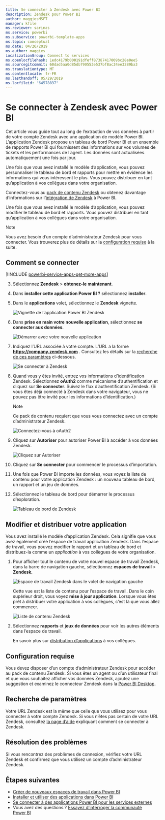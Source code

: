 ```yaml
---
title: Se connecter à Zendesk avec Power BI
description: Zendesk pour Power BI
author: maggiesMSFT
manager: kfile
ms.reviewer: sarinas
ms.service: powerbi
ms.subservice: powerbi-template-apps
ms.topic: conceptual
ms.date: 04/26/2019
ms.author: maggies
LocalizationGroup: Connect to services
ms.openlocfilehash: 1edc4179b000191dfeff87387417009bc28e0ee5
ms.sourcegitcommit: 60dad5aa0d85db790553e537bf8ac34ee3289ba3
ms.translationtype: MT
ms.contentlocale: fr-FR
ms.lasthandoff: 05/29/2019
ms.locfileid: "64578837"
---
```

# <a name="connect-to-zendesk-with-power-bi"></a>Se connecter à Zendesk avec Power BI

Cet article vous guide tout au long de l’extraction de vos données à partir de votre compte Zendesk avec une application de modèle Power BI. L’application Zendesk propose un tableau de bord Power BI et un ensemble de rapports Power BI qui fournissent des informations sur vos volumes de tickets et les performances de l’agent. Les données sont actualisées automatiquement une fois par jour. 

Une fois que vous avez installé le modèle d’application, vous pouvez personnaliser le tableau de bord et rapports pour mettre en évidence les informations qui vous intéressent le plus. Vous pouvez distribuer en tant qu’application à vos collègues dans votre organisation.

Connectez-vous au [pack de contenu Zendesk](https://app.powerbi.com/getdata/services/zendesk) ou obtenez davantage d’informations sur l’[intégration de Zendesk](https://powerbi.microsoft.com/integrations/zendesk) à Power BI.

Une fois que vous avez installé le modèle d’application, vous pouvez modifier le tableau de bord et rapports. Vous pouvez distribuer en tant qu’application à vos collègues dans votre organisation.

>[!NOTE]
>Vous avez besoin d’un compte d’administrateur Zendesk pour vous connecter. Vous trouverez plus de détails sur la [configuration requise](#system-requirements) à la suite.

## <a name="how-to-connect"></a>Comment se connecter

[!INCLUDE [powerbi-service-apps-get-more-apps](./includes/powerbi-service-apps-get-more-apps.md)]

3. Sélectionnez **Zendesk** \> **obtenez-le maintenant**.
4. Dans **installer cette application Power BI ?** sélectionnez **installer**.
4. Dans le **applications** volet, sélectionnez le **Zendesk** vignette.

    ![Vignette de l’application Power BI Zendesk](media/service-connect-to-zendesk/power-bi-zendesk-tile.png)

6. Dans **prise en main votre nouvelle application**, sélectionnez **se connecter aux données**.

    ![Démarrer avec votre nouvelle application](media/service-tutorial-connect-to-github/power-bi-github-app-tutorial-connect-data.png)

4. Indiquez l’URL associée à votre compte. L’URL a la forme **https://company.zendesk.com** . Consultez les détails sur la [recherche de ces paramètres](#finding-parameters) ci-dessous.
   
   ![Se connecter à Zendesk](media/service-connect-to-zendesk/pbi_zendeskconnect.png)

5. Quand vous y êtes invité, entrez vos informations d’identification Zendesk.  Sélectionnez **oAuth2** comme mécanisme d’authentification et cliquez sur **Se connecter**. Suivez le flux d’authentification Zendesk. (Si vous êtes déjà connecté à Zendesk dans votre navigateur, vous ne pouvez pas être invité pour les informations d’identification.)
   
   > [!NOTE]
   > Ce pack de contenu requiert que vous vous connectez avec un compte d’administrateur Zendesk. 
   > 
   
   ![Connectez-vous à oAuth2](media/service-connect-to-zendesk/pbi_zendesksignin.png)
6. Cliquez sur **Autoriser** pour autoriser Power BI à accéder à vos données Zendesk.
   
   ![Cliquez sur Autoriser](media/service-connect-to-zendesk/zendesk2.jpg)
7. Cliquez sur **Se connecter** pour commencer le processus d’importation. 
8. Une fois que Power BI importe les données, vous voyez la liste de contenu pour votre application Zendesk : un nouveau tableau de bord, un rapport et un jeu de données.
9. Sélectionnez le tableau de bord pour démarrer le processus d’exploration.

    ![Tableau de bord de Zendesk](media/service-connect-to-zendesk/power-bi-zendesk-dashboard.png)
   
## <a name="modify-and-distribute-your-app"></a>Modifier et distribuer votre application

Vous avez installé le modèle d’application Zendesk. Cela signifie que vous avez également créé l’espace de travail application Zendesk. Dans l’espace de travail, vous pouvez modifier le rapport et un tableau de bord et distribuez-la comme un *application* à vos collègues de votre organisation. 

1. Pour afficher tout le contenu de votre nouvel espace de travail Zendesk, dans la barre de navigation gauche, sélectionnez **espaces de travail** > **Zendesk**. 

    ![Espace de travail Zendesk dans le volet de navigation gauche](media/service-connect-to-zendesk/power-bi-zendesk-workspace-left-nav.png)

    Cette vue est la liste de contenu pour l’espace de travail. Dans le coin supérieur droit, vous voyez **mise à jour application**. Lorsque vous êtes prêt à distribuer votre application à vos collègues, c’est là que vous allez commencer. 

    ![Liste de contenu Zendesk](media/service-connect-to-zendesk/power-bi-zendesk-content-list.png)

2. Sélectionnez **rapports** et **jeux de données** pour voir les autres éléments dans l’espace de travail.

    En savoir plus sur [distribution d’applications](service-create-distribute-apps.md) à vos collègues.

## <a name="system-requirements"></a>Configuration requise
Vous devez disposer d’un compte d’administrateur Zendesk pour accéder au pack de contenu Zendesk. Si vous êtes un agent ou d’un utilisateur final et que vous souhaitez afficher vos données Zendesk, ajoutez une suggestion et examinez le connecteur Zendesk dans la [Power BI Desktop](desktop-connect-to-data.md).

## <a name="finding-parameters"></a>Recherche de paramètres
Votre URL Zendesk est la même que celle que vous utilisez pour vous connecter à votre compte Zendesk. Si vous n’êtes pas certain de votre URL Zendesk, consultez [la page d’aide](https://www.zendesk.com/login/) expliquant comment se connecter à Zendesk.

## <a name="troubleshooting"></a>Résolution des problèmes
Si vous rencontrez des problèmes de connexion, vérifiez votre URL Zendesk et confirmez que vous utilisez un compte d’administrateur Zendesk.

## <a name="next-steps"></a>Étapes suivantes

* [Créer de nouveaux espaces de travail dans Power BI](service-create-the-new-workspaces.md)
* [Installer et utiliser des applications dans Power BI](consumer/end-user-apps.md)
* [Se connecter à des applications Power BI pour les services externes](service-connect-to-services.md)
* Vous avez des questions ? [Essayez d’interroger la communauté Power BI](http://community.powerbi.com/)

